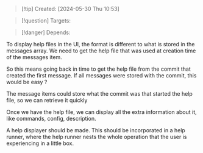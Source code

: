 
>[!tip] Created: [2024-05-30 Thu 10:53]

>[!question] Targets: 

>[!danger] Depends: 

To display help files in the UI, the format is different to what is stored in the messages array.
We need to get the help file that was used at creation time of the messages item.

So this means going back in time to get the help file from the commit that created the first message.  If all messages were stored with the commit, this would be easy ?

The message items could store what the commit was that started the help file, so we can retrieve it quickly

Once we have the help file, we can display all the extra information about it, like commands, config, description.

A help displayer should be made.
This should be incorporated in a help runner, where the help runner nests the whole operation that the user is experiencing in a little box.